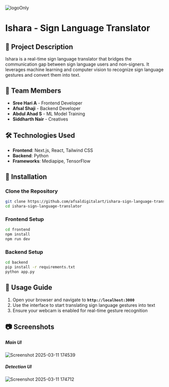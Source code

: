 ![logoOnly](https://github.com/user-attachments/assets/da2e4caa-70e1-43c4-be1b-abc7601d88be)
# Ishara - Sign Language Translator  

## 📌 Project Description  
Ishara is a real-time sign language translator that bridges the communication gap between sign language users and non-signers. It leverages machine learning and computer vision to recognize sign language gestures and convert them into text.  

## 👥 Team Members  
- **Sree Hari A** - Frontend Developer  
- **Afsal Shaji** - Backend Developer  
- **Abdul Ahad S** - ML Model Training  
- **Siddharth Nair** - Creatives  

## 🛠️ Technologies Used  
- **Frontend**: Next.js, React, Tailwind CSS  
- **Backend**: Python  
- **Frameworks**: Mediapipe, TensorFlow  

## 🔧 Installation  

### Clone the Repository  
```sh
git clone https://github.com/afsaldigitalart/ishara-sign-language-translator.git
cd ishara-sign-language-translator
```

### Frontend Setup  
```sh
cd frontend
npm install
npm run dev
```

### Backend Setup  
```sh
cd backend
pip install -r requirements.txt
python app.py
```

## 🚀 Usage Guide 

1. Open your browser and navigate to **`http://localhost:3000`**  
2. Use the interface to start translating sign language gestures into text  
3. Ensure your webcam is enabled for real-time gesture recognition


## 📷 Screenshots

##### Main UI
 ![Screenshot 2025-03-11 174539](https://github.com/user-attachments/assets/0ac01d3e-aa09-4f70-9ec2-77132886a9e1)
 
##### Detection UI
![Screenshot 2025-03-11 174712](https://github.com/user-attachments/assets/529adb8d-b137-4191-bb1f-cfb6c28c50a7)


 
